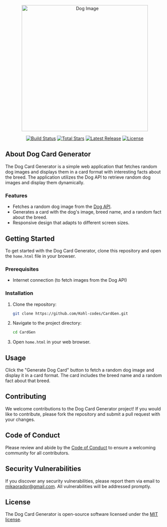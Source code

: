 <p align="center">
  <a href="https://dog.ceo/" target="_blank">
    <img src="https://dog.ceo/api/breeds/image/random" width="400" alt="Dog Image">
  </a>
</p>
</a></p>

<p align="center">
<a href="https://github.com/Kohl-codes/CardGen/actions"><img src="https://img.shields.io/github/workflow/status/Kohl-codes/CardGen/CI" alt="Build Status"></a>
<a href="https://github.com/Kohl-codes/CardGen"><img src="https://img.shields.io/github/stars/Kohl-codes/CardGen" alt="Total Stars"></a>
<a href="https://github.com/Kohl-codes/CardGen"><img src="https://img.shields.io/github/release/Kohl-codes/CardGen" alt="Latest Release"></a>
<a href="https://opensource.org/licenses/MIT"><img src="https://img.shields.io/badge/License-MIT-brightgreen" alt="License"></a>
</p>

## About Dog Card Generator

The Dog Card Generator is a simple web application that fetches random dog images and displays them in a card format with interesting facts about the breed. The application utilizes the Dog API to retrieve random dog images and display them dynamically.

### Features

- Fetches a random dog image from the [Dog API](https://dog.ceo/dog-api/).
- Generates a card with the dog's image, breed name, and a random fact about the breed.
- Responsive design that adapts to different screen sizes.

## Getting Started

To get started with the Dog Card Generator, clone this repository and open the `home.html` file in your browser. 

### Prerequisites

- Internet connection (to fetch images from the Dog API)

### Installation

1. Clone the repository:

    ```bash
    git clone https://github.com/Kohl-codes/CardGen.git
    ```

2. Navigate to the project directory:

    ```bash
    cd CardGen
    ```

3. Open `home.html` in your web browser.

## Usage

Click the "Generate Dog Card" button to fetch a random dog image and display it in a card format. The card includes the breed name and a random fact about that breed.

## Contributing

We welcome contributions to the Dog Card Generator project! If you would like to contribute, please fork the repository and submit a pull request with your changes.

## Code of Conduct

Please review and abide by the [Code of Conduct](https://opensource.org/licenses/MIT) to ensure a welcoming community for all contributors.

## Security Vulnerabilities

If you discover any security vulnerabilities, please report them via email to [mikaorador@gmail.com](mailto:mikaorador@gmail.com). All vulnerabilities will be addressed promptly.

## License

The Dog Card Generator is open-source software licensed under the [MIT license](https://opensource.org/licenses/MIT).


